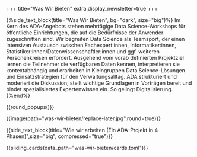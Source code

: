 +++
title="Was Wir Bieten"
extra.display_newsletter=true
+++

{%side_text_block(title="Was Wir Bieten", bg="dark", size="big")%}
Im Kern des ADA-Angebots stehen mehrtägige Data Science-Workshops für öffentliche Einrichtungen, die auf die Bedürfnisse der Anwender zugeschnitten sind. Wir begreifen Data Science als Teamsport, der einen intensiven Austausch zwischen Fachexpert:innen, Informatiker:innen, Statistiker:innen/Datenwissenschaftler:innen und ggf. weiteren Personenkreisen erfordert. Ausgehend vom vorab definierten Projektziel lernen die Teilnehmer die verfügbaren Daten kennen, interpretieren sie kontextabhängig und erarbeiten in Kleingruppen Data Science-Lösungen und Einsatzstrategien für den Verwaltungsalltag. ADA strukturiert und moderiert die Diskussion, stellt wichtige Grundlagen in Vorträgen bereit und bindet spezialisiertes Expertenwissen ein. So gelingt Digitalisierung.              
{%end%}


{{round_popups()}}

{{image(path="was-wir-bieten/replace-later.jpg",round=true)}}


{{side_text_block(title="Wie wir arbeiten (Ein ADA-Projekt in 4 Phasen)",size="big", compressed="true")}}
 

{{sliding_cards(data_path="was-wir-bieten/cards.toml")}}